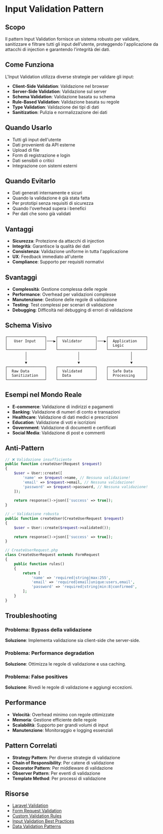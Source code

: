 # Input Validation Pattern

## Scopo

Il pattern Input Validation fornisce un sistema robusto per validare, sanitizzare e filtrare tutti gli input dell'utente, proteggendo l'applicazione da attacchi di injection e garantendo l'integrità dei dati.

## Come Funziona

L'Input Validation utilizza diverse strategie per validare gli input:

- **Client-Side Validation**: Validazione nel browser
- **Server-Side Validation**: Validazione sul server
- **Schema Validation**: Validazione basata su schema
- **Rule-Based Validation**: Validazione basata su regole
- **Type Validation**: Validazione dei tipi di dati
- **Sanitization**: Pulizia e normalizzazione dei dati

## Quando Usarlo

- Tutti gli input dell'utente
- Dati provenienti da API esterne
- Upload di file
- Form di registrazione e login
- Dati sensibili o critici
- Integrazione con sistemi esterni

## Quando Evitarlo

- Dati generati internamente e sicuri
- Quando la validazione è già stata fatta
- Per prototipi senza requisiti di sicurezza
- Quando l'overhead supera i benefici
- Per dati che sono già validati

## Vantaggi

- **Sicurezza**: Protezione da attacchi di injection
- **Integrità**: Garantisce la qualità dei dati
- **Consistenza**: Validazione uniforme in tutta l'applicazione
- **UX**: Feedback immediato all'utente
- **Compliance**: Supporto per requisiti normativi

## Svantaggi

- **Complessità**: Gestione complessa delle regole
- **Performance**: Overhead per validazioni complesse
- **Manutenzione**: Gestione delle regole di validazione
- **Testing**: Test complessi per scenari di validazione
- **Debugging**: Difficoltà nel debugging di errori di validazione

## Schema Visivo

```
┌─────────────────┐    ┌─────────────────┐    ┌─────────────────┐
│   User Input    │───▶│  Validator      │───▶│  Application    │
│                 │    │                 │    │  Logic          │
└─────────────────┘    └─────────────────┘    └─────────────────┘
         │                       │                       │
         │                       │                       │
         ▼                       ▼                       ▼
┌─────────────────┐    ┌─────────────────┐    ┌─────────────────┐
│  Raw Data       │    │  Validated      │    │  Safe Data      │
│  Sanitization   │    │  Data           │    │  Processing     │
└─────────────────┘    └─────────────────┘    └─────────────────┘
```

## Esempi nel Mondo Reale

- **E-commerce**: Validazione di indirizzi e pagamenti
- **Banking**: Validazione di numeri di conto e transazioni
- **Healthcare**: Validazione di dati medici e prescrizioni
- **Education**: Validazione di voti e iscrizioni
- **Government**: Validazione di documenti e certificati
- **Social Media**: Validazione di post e commenti

## Anti-Pattern

```php
// ❌ Validazione insufficiente
public function createUser(Request $request)
{
    $user = User::create([
        'name' => $request->name, // Nessuna validazione!
        'email' => $request->email, // Nessuna validazione!
        'password' => $request->password, // Nessuna validazione!
    ]);
    
    return response()->json(['success' => true]);
}

// ✅ Validazione robusta
public function createUser(CreateUserRequest $request)
{
    $user = User::create($request->validated());
    
    return response()->json(['success' => true]);
}

// CreateUserRequest.php
class CreateUserRequest extends FormRequest
{
    public function rules()
    {
        return [
            'name' => 'required|string|max:255',
            'email' => 'required|email|unique:users,email',
            'password' => 'required|string|min:8|confirmed',
        ];
    }
}
```

## Troubleshooting

### Problema: Bypass della validazione
**Soluzione**: Implementa validazione sia client-side che server-side.

### Problema: Performance degradation
**Soluzione**: Ottimizza le regole di validazione e usa caching.

### Problema: False positives
**Soluzione**: Rivedi le regole di validazione e aggiungi eccezioni.

## Performance

- **Velocità**: Overhead minimo con regole ottimizzate
- **Memoria**: Gestione efficiente delle regole
- **Scalabilità**: Supporto per grandi volumi di input
- **Manutenzione**: Monitoraggio e logging essenziali

## Pattern Correlati

- **Strategy Pattern**: Per diverse strategie di validazione
- **Chain of Responsibility**: Per catene di validazione
- **Decorator Pattern**: Per middleware di validazione
- **Observer Pattern**: Per eventi di validazione
- **Template Method**: Per processi di validazione

## Risorse

- [Laravel Validation](https://laravel.com/docs/validation)
- [Form Request Validation](https://laravel.com/docs/validation#form-request-validation)
- [Custom Validation Rules](https://laravel.com/docs/validation#custom-validation-rules)
- [Input Validation Best Practices](https://owasp.org/www-project-top-ten/)
- [Data Validation Patterns](https://martinfowler.com/articles/replaceThrowWithNotification.html)
